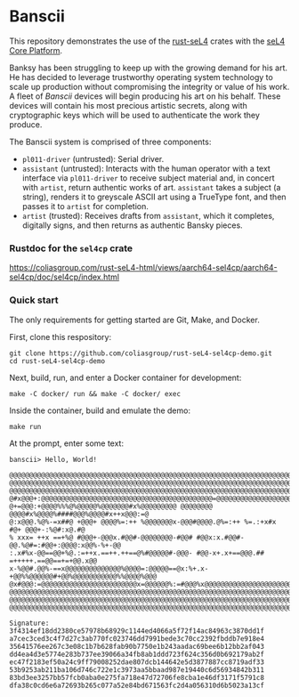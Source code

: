 # Banscii

This repository demonstrates the use of the [rust-seL4](https://github.com/coliasgroup/rust-seL4) crates with the [seL4 Core Platform](https://github.com/BreakawayConsulting/sel4cp).

Banksy has been struggling to keep up with the growing demand for his art.
He has decided to leverage trustworthy operating system technology to scale up production without compromising the integrity or value of his work.
A fleet of _Banscii_ devices will begin producing his art on his behalf.
These devices will contain his most precious artistic secrets, along with cryptographic keys which will be used to authenticate the work they produce.

The Banscii system is comprised of three components:

- `pl011-driver` (untrusted):
    Serial driver.
- `assistant` (untrusted):
    Interacts with the human operator with a text interface via `pl011-driver` to receive subject material and, in concert with `artist`, return authentic works of art.
    `assistant` takes a subject (a string), renders it to greyscale ASCII art using a TrueType font, and then passes it to `artist` for completion.
- `artist` (trusted):
    Receives drafts from `assistant`, which it completes, digitally signs, and then returns as authentic Bansky pieces.

### Rustdoc for the `sel4cp` crate

https://coliasgroup.com/rust-seL4-html/views/aarch64-sel4cp/aarch64-sel4cp/doc/sel4cp/index.html

### Quick start

The only requirements for getting started are Git, Make, and Docker.

First, clone this respository:

```
git clone https://github.com/coliasgroup/rust-seL4-sel4cp-demo.git
cd rust-seL4-sel4cp-demo
```

Next, build, run, and enter a Docker container for development:

```
make -C docker/ run && make -C docker/ exec
```

Inside the container, build and emulate the demo:

```
make run
```

At the prompt, enter some text:

```
banscii> Hello, World!

@@@@@@@@@@@@@@@@@@@@@@@@@@@@@@@@@@@@@@@@@@@@@@@@@@@@@@@@@@@@@@@@@@@@@@@@@@@@@@@@@@@@@@@
@@@@@@@@@@@@@@@@@@@@@@@@@@@@@@@@@@@@@@@@@@@@@@@@@@@@@@@@@@@@@@@@@@@@@@@@@@@@@@@@@@@@@@@
@@@@@@@@@@@@@@@@@@@@@@@@@@@@@@@@@@@@@@@@@@@@@@@@@@@@@@@@@@@@@@@@@@@@@@@@@@@@@@@@@@@@@@@
@#x@@@+:@@@@@@@@@@@@@@@@@@@@@@@@@@@@@@@@@@@@@@@@@@@=@@@@@@@@@@@@@@@@@@@@@@@@@@@@@@@@#%@
@+=@@@:+@@@@%%%@%@@@@@%@@@@@@@#x%@@@@@@@@@ @@@@@@@@ @@@@#x%@@@@%####@@@%@@@@#x++x@@@:=@
@:x@@@.%@%-=x##@ +@@@+ @@@@%=:++ %@@@@@@@x-@@@#@@@@.@%=:++ %=.:+x#x #@+ @@@+-:%@#:x@.#@
% xxx= ++x ==+%@ #@@@+-@@@x.#@@#-@@@@@@@@-#@@# #@@x:x.#@@#-@@.%@#=:#@@+:@@@@:x@@%-%+-@@
:.x#%x-@@==@@+%@.:=++x.==++.++==@%#@@@@@#-@@@- #@@-x+.x+==@@@.## =+++++.==@@==+=+@@.x@@
x-%@@#.@@%-==x@@@@@@@@@@@@@@%@@@@=:@@@@@==@x:%+.x-+@@%%@@@@@@#+@@%@@@@@@@@@@@%%@@@@%@@@
@x#@@@:=@@@@@@@@@@@@@@@@@@@@@@@@x=@@@@@@%:=#@@@%x@@@@@@@@@@@@@@@@@@@@@@@@@@@@@@@@@@#+@@
@@@@@@@@@@@@@@@@@@@@@@@@@@@@@@@@@@@@@@@@@@@@@@@@@@@@@@@@@@@@@@@@@@@@@@@@@@@@@@@@@@@@@@@
@@@@@@@@@@@@@@@@@@@@@@@@@@@@@@@@@@@@@@@@@@@@@@@@@@@@@@@@@@@@@@@@@@@@@@@@@@@@@@@@@@@@@@@
@@@@@@@@@@@@@@@@@@@@@@@@@@@@@@@@@@@@@@@@@@@@@@@@@@@@@@@@@@@@@@@@@@@@@@@@@@@@@@@@@@@@@@@

Signature:
3f4314ef18dd2380ce57978b68929c1144ed4066a5f72f14ac84963c3870dd1f
a7cec3ced3c4f7d27c3ab770fc023746dd7991bede3c70cc2392fbddb7e918e4
35641576ee267c3e08c1b7b628fab90b7750e1b243aadac69bee6b12bb2af043
dd4ea4d3e5774e283b737ee39066a34fb8ab1ddd723f624c356d0b692179ab2f
ec47f2183ef50a24c9ff79008252dae807dcb144642e5d3877887cc8719adf33
53b9253ab211ba106d746c722e1c3973aa5bbaad987e19440c6d56934842b311
83bd3ee3257bb57fcb0aba0e275fa718e47d72706fe8cba1e46df3171f5791c8
dfa38c0cd6e6a72693b265c077a52e84bd671563fc2d4a056310d6b5023a13cf
```
